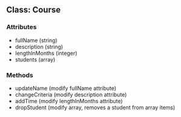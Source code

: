 ## Class: Course

### Attributes

   - fullName (string)
   - description (string)
   - lengthInMonths (integer)
   - students (array)

### Methods

   - updateName (modify fullName attribute)
   - changeCriteria (modify description attribute)
   - addTime (modify lengthInMonths attribute)
   - dropStudent (modify array, removes a student from array items)
